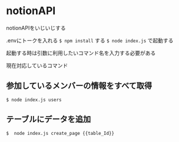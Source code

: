 # notionAPI
notionAPIをいじいじする


.envにトークを入れる
`$ npm install` する 
`$ node index.js` で起動する

起動する時は引数に利用したいコマンド名を入力する必要がある

現在対応しているコマンド
## 参加しているメンバーの情報をすべて取得
`$ node index.js users `
## テーブルにデータを追加
`$  node index.js create_page {{table_Id}} `




